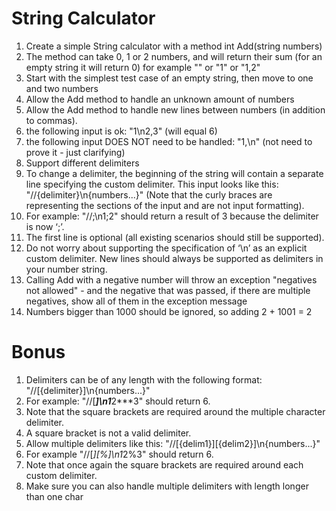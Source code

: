 # String Calculator

1. Create a simple String calculator with a method int Add(string numbers)
  1. The method can take 0, 1 or 2 numbers, and will return their sum (for an empty string it will return 0) for example "" or "1" or "1,2"
  2. Start with the simplest test case of an empty string, then move to one and two numbers
2. Allow the Add method to handle an unknown amount of numbers
3. Allow the Add method to handle new lines between numbers (in addition to commas).
  1. the following input is ok: "1\n2,3" (will equal 6)
  2. the following input DOES NOT need to be handled: "1,\n" (not need to prove it - just clarifying)
4. Support different delimiters
  1. To change a delimiter, the beginning of the string will contain a separate line specifying the
    custom delimiter. This input looks like this: "//{delimiter}\n{numbers...}" (Note that the curly
    braces are representing the sections of the input and are not input formatting).
  2. For example: "//;\n1;2" should return a result of 3 because the delimiter is now ‘;’.
  3. The first line is optional (all existing scenarios should still be supported).
  4. Do not worry about supporting the specification of ‘\n’ as an explicit custom delimiter. New lines
    should always be supported as delimiters in your number string.
5. Calling Add with a negative number will throw an exception "negatives not allowed" - and the negative
  that was passed, if there are multiple negatives, show all of them in the exception message
6. Numbers bigger than 1000 should be ignored, so adding 2 + 1001 = 2

# Bonus

1. Delimiters can be of any length with the following format: "//[{delimiter}]\n{numbers...}"
  1. For example: "//[***]\n1***2***3" should return 6.
  2. Note that the square brackets are required around the multiple character delimiter.
  3. A square bracket is not a valid delimiter.
2. Allow multiple delimiters like this: "//[{delim1}][{delim2}]\n{numbers...}"
  1. For example "//[*][%]\n1*2%3" should return 6.
  2. Note that once again the square brackets are required around each custom delimiter.
3. Make sure you can also handle multiple delimiters with length longer than one char
